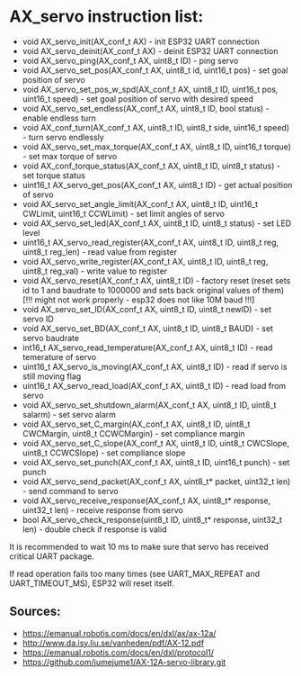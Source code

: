 # AX_servo instruction list:
* void AX_servo_init(AX_conf_t AX) - init ESP32 UART connection
* void AX_servo_deinit(AX_conf_t AX) - deinit ESP32 UART connection
* void AX_servo_ping(AX_conf_t AX, uint8_t ID) - ping servo
* void AX_servo_set_pos(AX_conf_t AX, uint8_t id, uint16_t pos) - set goal position of servo
* void AX_servo_set_pos_w_spd(AX_conf_t AX, uint8_t ID, uint16_t pos, uint16_t speed) - set goal position of servo with desired speed
* void AX_servo_set_endless(AX_conf_t AX, uint8_t ID, bool status) - enable endless turn
* void AX_conf_turn(AX_conf_t AX, uint8_t ID, uint8_t side, uint16_t speed) - turn servo endlessly
* void AX_servo_set_max_torque(AX_conf_t AX, uint8_t ID, uint16_t torque) - set max torque of servo
* void AX_conf_torque_status(AX_conf_t AX, uint8_t ID, uint8_t status) - set torque status
* uint16_t AX_servo_get_pos(AX_conf_t AX, uint8_t ID) - get actual position of servo
* void AX_servo_set_angle_limit(AX_conf_t AX, uint8_t ID, uint16_t CWLimit, uint16_t CCWLimit) - set limit angles of servo
* void AX_servo_set_led(AX_conf_t AX, uint8_t ID, uint8_t status) - set LED level
* uint16_t AX_servo_read_register(AX_conf_t AX, uint8_t ID, uint8_t reg, uint8_t reg_len) - read value from register
* void AX_servo_write_register(AX_conf_t AX, uint8_t ID, uint8_t reg, uint8_t reg_val) - write value to register
* void AX_servo_reset(AX_conf_t AX, uint8_t ID) - factory reset (reset sets id to 1 and baudrate to 1000000 and sets back original values of them) [!!! might not work properly - esp32 does not like 10M baud !!!]
* void AX_servo_set_ID(AX_conf_t AX, uint8_t ID, uint8_t newID) - set servo ID
* void AX_servo_set_BD(AX_conf_t AX, uint8_t ID, uint8_t BAUD) - set servo baudrate
* int16_t AX_servo_read_temperature(AX_conf_t AX, uint8_t ID) - read temerature of servo
* uint16_t AX_servo_is_moving(AX_conf_t AX, uint8_t ID) - read if servo is still moving flag
* uint16_t AX_servo_read_load(AX_conf_t AX, uint8_t ID) - read load from servo
* void AX_servo_set_shutdown_alarm(AX_conf_t AX, uint8_t ID, uint8_t salarm) - set servo alarm
* void AX_servo_set_C_margin(AX_conf_t AX, uint8_t ID, uint8_t CWCMargin, uint8_t CCWCMargin) - set compliance margin
* void AX_servo_set_C_slope(AX_conf_t AX, uint8_t ID, uint8_t CWCSlope, uint8_t CCWCSlope) - set compliance slope
* void AX_servo_set_punch(AX_conf_t AX, uint8_t ID, uint16_t punch) - set punch
* void AX_servo_send_packet(AX_conf_t AX, uint8_t* packet, uint32_t len) - send command to servo
* void AX_servo_receive_response(AX_conf_t AX, uint8_t* response, uint32_t len) - receive response from servo
* bool AX_servo_check_response(uint8_t ID, uint8_t* response, uint32_t len) - double check if response is valid

It is recommended to wait 10 ms to make sure that servo has received critical UART package.

If read operation fails too many times (see UART_MAX_REPEAT and UART_TIMEOUT_MS), ESP32 will reset itself.

## Sources:
* https://emanual.robotis.com/docs/en/dxl/ax/ax-12a/
* http://www.da.isy.liu.se/vanheden/pdf/AX-12.pdf
* https://emanual.robotis.com/docs/en/dxl/protocol1/
* https://github.com/jumejume1/AX-12A-servo-library.git